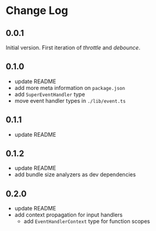 # Change Log

## 0.0.1
Initial version.
First iteration of *throttle* and *debounce*.

## 0.1.0
- update README
- add more meta information on `package.json`
- add `SuperEventHandler` type
- move event handler types in `./lib/event.ts`

## 0.1.1
- update README

## 0.1.2
- update README
- add bundle size analyzers as dev dependencies

## 0.2.0
- update README
- add context propagation for input handlers
  - add `EventHandlerContext` type for function scopes
